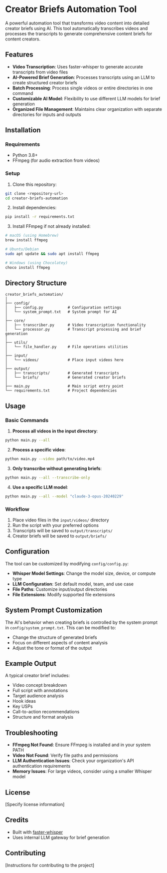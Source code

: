 # Creator Briefs Automation Tool

A powerful automation tool that transforms video content into detailed creator briefs using AI. This tool automatically transcribes videos and processes the transcripts to generate comprehensive content briefs for content creators.

## Features

- **Video Transcription**: Uses faster-whisper to generate accurate transcripts from video files
- **AI-Powered Brief Generation**: Processes transcripts using an LLM to create structured creator briefs
- **Batch Processing**: Process single videos or entire directories in one command
- **Customizable AI Model**: Flexibility to use different LLM models for brief generation
- **Organized File Management**: Maintains clear organization with separate directories for inputs and outputs

## Installation

### Requirements

- Python 3.8+
- FFmpeg (for audio extraction from videos)

### Setup

1. Clone this repository:

```bash
git clone <repository-url>
cd creator-briefs-automation
```

2. Install dependencies:

```bash
pip install -r requirements.txt
```

3. Install FFmpeg if not already installed:

```bash
# macOS (using Homebrew)
brew install ffmpeg

# Ubuntu/Debian
sudo apt update && sudo apt install ffmpeg

# Windows (using Chocolatey)
choco install ffmpeg
```

## Directory Structure

```
creator_briefs_automation/
│
├── config/
│   ├── config.py           # Configuration settings
│   └── system_prompt.txt   # System prompt for AI
│
├── core/
│   ├── transcriber.py      # Video transcription functionality
│   └── processor.py        # Transcript processing and brief generation
│
├── utils/
│   └── file_handler.py     # File operations utilities
│
├── input/
│   └── videos/             # Place input videos here
│
├── output/
│   ├── transcripts/        # Generated transcripts
│   └── briefs/             # Generated creator briefs
│
├── main.py                 # Main script entry point
└── requirements.txt        # Project dependencies
```

## Usage

### Basic Commands

1. **Process all videos in the input directory**:

```bash
python main.py --all
```

2. **Process a specific video**:

```bash
python main.py --video path/to/video.mp4
```

3. **Only transcribe without generating briefs**:

```bash
python main.py --all --transcribe-only
```

4. **Use a specific LLM model**:

```bash
python main.py --all --model "claude-3-opus-20240229"
```

### Workflow

1. Place video files in the `input/videos/` directory
2. Run the script with your preferred options
3. Transcripts will be saved to `output/transcripts/`
4. Creator briefs will be saved to `output/briefs/`

## Configuration

The tool can be customized by modifying `config/config.py`:

- **Whisper Model Settings**: Change the model size, device, or compute type
- **LLM Configuration**: Set default model, team, and use case
- **File Paths**: Customize input/output directories
- **File Extensions**: Modify supported file extensions

## System Prompt Customization

The AI's behavior when creating briefs is controlled by the system prompt in `config/system_prompt.txt`. This can be modified to:

- Change the structure of generated briefs
- Focus on different aspects of content analysis
- Adjust the tone or format of the output

## Example Output

A typical creator brief includes:

- Video concept breakdown
- Full script with annotations
- Target audience analysis
- Hook ideas
- Key USPs
- Call-to-action recommendations
- Structure and format analysis

## Troubleshooting

- **FFmpeg Not Found**: Ensure FFmpeg is installed and in your system PATH
- **Video Not Found**: Verify file paths and permissions
- **LLM Authentication Issues**: Check your organization's API authentication requirements
- **Memory Issues**: For large videos, consider using a smaller Whisper model

## License

[Specify license information]

## Credits

- Built with [faster-whisper](https://github.com/guillaumekln/faster-whisper)
- Uses internal LLM gateway for brief generation

## Contributing

[Instructions for contributing to the project]